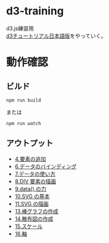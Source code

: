# d3-training
d3.js練習用  
[d3チュートリアル日本語版](https://observablehq.com/@sugi2000/d3/2)をやっていく。
# 動作確認
## ビルド
```
npm run build
```
または
```
npm run watch
```
## アウトプット
- [4.要素の追加](https://x-kaoki-x.github.io/d3-training/server/04.html)
- [6.データのバインディング](https://x-kaoki-x.github.io/d3-training/server/06.html)
- [7.データの使い方](https://x-kaoki-x.github.io/d3-training/server/07.html)
- [8.DIV 要素の描画](https://x-kaoki-x.github.io/d3-training/server/08.html)
- [9.data() の力](https://x-kaoki-x.github.io/d3-training/server/09.html)
- [10.SVG の基本](https://x-kaoki-x.github.io/d3-training/server/10.html)
- [11.SVG の描画](https://x-kaoki-x.github.io/d3-training/server/11.html)
- [13.棒グラフの作成](https://x-kaoki-x.github.io/d3-training/server/13.html)
- [14.散布図の作成](https://x-kaoki-x.github.io/d3-training/server/14.html)
- [15.スケール](https://x-kaoki-x.github.io/d3-training/server/15.html)
- [16.軸](https://x-kaoki-x.github.io/d3-training/server/16.html)